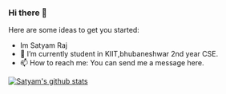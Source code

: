 ### Hi there 👋

Here are some ideas to get you started:
- Im Satyam Raj
- 🔭 I’m currently student in KIIT,bhubaneshwar 2nd year CSE.
- 📫 How to reach me: You can send me a message here.


[![Satyam's github stats](https://github-readme-stats.vercel.app/api?username=satyamraj123&count_private=true)](https://github.com/anuraghazra/github-readme-stats)

